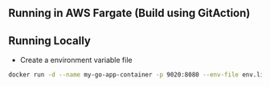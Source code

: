 
## Running in AWS Fargate (Build using GitAction)


## Running Locally 
* Create a environment variable file 
``` bash
docker run -d --name my-go-app-container -p 9020:8080 --env-file env.list my-go-app
```